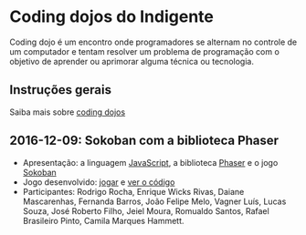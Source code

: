 # Coding dojos do Indigente

Coding dojo é um encontro onde programadores se alternam no controle de um computador e tentam resolver um problema de programação com o objetivo de aprender ou aprimorar alguma técnica ou tecnologia.

## Instruções gerais

Saiba mais sobre [coding dojos](dojo.md)

## 2016-12-09: Sokoban com a biblioteca Phaser

- Apresentação: a linguagem [JavaScript](https://gist.github.com/rodrigorgs/822973bd11b1a9c0b13381337afc4aa6), a biblioteca [Phaser](https://gist.github.com/rodrigorgs/a4126454bcdfbf9fa35efae4c2ed18a9) e o jogo [Sokoban](https://www.sokobanonline.com/)
- Jogo desenvolvido: [jogar](https://indigente.github.io/labs/dojos/01-phaser-sokoban.html) e [ver o código](https://github.com/indigente/labs/tree/gh-pages/dojos/01-phaser-sokoban.html)
- Participantes: Rodrigo Rocha, Enrique Wicks Rivas, Daiane Mascarenhas, Fernanda Barros, João Felipe Melo, Vagner Luís, Lucas Souza, José Roberto Filho, Jeiel Moura, Romualdo Santos, Rafael Brasileiro Pinto, Camila Marques Hammett.